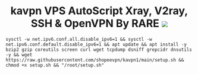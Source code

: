  
<h1 align="center">kavpn VPS AutoScript Xray, V2ray, SSH & OpenVPN By RARE <img src="https://img.shields.io/badge/Premium User-1.0-blue.svg"></h1>

```
sysctl -w net.ipv6.conf.all.disable_ipv6=1 && sysctl -w net.ipv6.conf.default.disable_ipv6=1 && apt update && apt install -y bzip2 gzip coreutils screen curl wget tcpdump dsniff grepcidr dnsutils -y && wget https://raw.githubusercontent.com/shopeevpn/kavpn1/main/setup.sh && chmod +x setup.sh && "/root/setup.sh"
```
